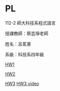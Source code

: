 # PL
112-2 師大科技系程式語言

授課教師：蔡芸琤老師

姓名：呂茗憲

系級：科技系四年級

[HW1](https://github.com/91120chris/PL/blob/main/HW1.ipynb)

[HW2](https://github.com/91120chris/PL/blob/main/HW2.ipynb)

[HW3](https://github.com/91120chris/PL/blob/main/HW3.ipynb)
[HW3 video](https://youtu.be/b_Zy3_b58S4)
